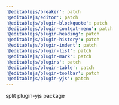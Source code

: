 ```yaml
---
'@editablejs/breaker': patch
'@editablejs/editor': patch
'@editablejs/plugin-blockquote': patch
'@editablejs/plugin-context-menu': patch
'@editablejs/plugin-heading': patch
'@editablejs/plugin-history': patch
'@editablejs/plugin-indent': patch
'@editablejs/plugin-list': patch
'@editablejs/plugin-mark': patch
'@editablejs/plugins': patch
'@editablejs/plugin-table': patch
'@editablejs/plugin-toolbar': patch
'@editablejs/plugin-yjs': patch
---
```


split plugin-yjs package
